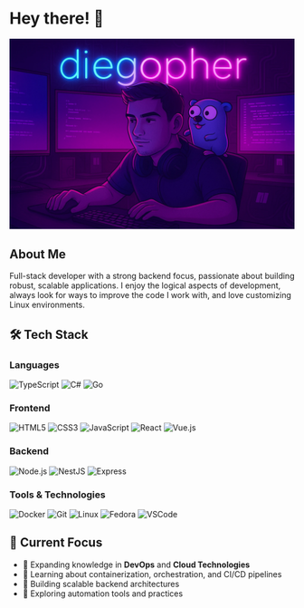 # Hey there! 👋

![Banner](GitHub_Banner.webp)

## About Me

Full-stack developer with a strong backend focus, passionate about building robust, scalable applications. I enjoy the logical aspects of development, always look for ways to improve the code I work with, and love customizing Linux environments. 

## 🛠️ Tech Stack

### Languages
<div display="flex">
  <img src="https://img.shields.io/badge/TypeScript-007ACC?style=for-the-badge&logo=typescript&logoColor=white" alt="TypeScript" />
  <img src="https://img.shields.io/badge/C%23-239120?style=for-the-badge&logo=c-sharp&logoColor=white" alt="C#" />
  <img src="https://img.shields.io/badge/Go-00ADD8?style=for-the-badge&logo=go&logoColor=white" alt="Go" />
</div>

### Frontend
<div display="flex">
  <img src="https://img.shields.io/badge/HTML5-E34F26?style=for-the-badge&logo=html5&logoColor=white" alt="HTML5" />
  <img src="https://img.shields.io/badge/CSS3-1572B6?style=for-the-badge&logo=css3&logoColor=white" alt="CSS3" />
  <img src="https://img.shields.io/badge/JavaScript-F7DF1E?style=for-the-badge&logo=javascript&logoColor=black" alt="JavaScript" />
  <img src="https://img.shields.io/badge/React-20232A?style=for-the-badge&logo=react&logoColor=61DAFB" alt="React" />
  <img src="https://img.shields.io/badge/Vue.js-4FC08D?style=for-the-badge&logo=vuedotjs&logoColor=white" alt="Vue.js" />
</div>

### Backend
<div display="flex">
  <img src="https://img.shields.io/badge/Node.js-339933?style=for-the-badge&logo=nodedotjs&logoColor=white" alt="Node.js" />
  <img src="https://img.shields.io/badge/NestJS-E0234E?style=for-the-badge&logo=nestjs&logoColor=white" alt="NestJS" />
  <img src="https://img.shields.io/badge/Express-000000?style=for-the-badge&logo=express&logoColor=white" alt="Express" />
</div>


### Tools & Technologies

<div display="flex">
  <img src="https://img.shields.io/badge/Docker-2496ED?style=for-the-badge&logo=docker&logoColor=white" alt="Docker" />
  <img src="https://img.shields.io/badge/Git-F05032?style=for-the-badge&logo=git&logoColor=white" alt="Git" />
  <img src="https://img.shields.io/badge/Linux-FCC624?style=for-the-badge&logo=linux&logoColor=black" alt="Linux" />
  <img src="https://img.shields.io/badge/Fedora-294172?style=for-the-badge&logo=fedora&logoColor=white" alt="Fedora" />
  <img src="https://img.shields.io/badge/VSCode-007ACC?style=for-the-badge&logo=visual-studio-code&logoColor=white" alt="VSCode" />
</div>

## 🎯 Current Focus

- 🔭 Expanding knowledge in **DevOps** and **Cloud Technologies**
- 🌱 Learning about containerization, orchestration, and CI/CD pipelines
- 🚀 Building scalable backend architectures
- 🤖 Exploring automation tools and practices
